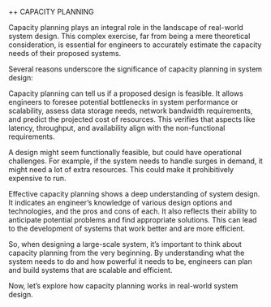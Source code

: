 
++ CAPACITY PLANNING

Capacity planning plays an integral role in the landscape of real-world system design. This complex exercise, far from being a mere theoretical consideration, is essential for engineers to accurately estimate the capacity needs of their proposed systems.

Several reasons underscore the significance of capacity planning in system design:

Capacity planning can tell us if a proposed design is feasible. It allows engineers to foresee potential bottlenecks in system performance or scalability, assess data storage needs, network bandwidth requirements, and predict the projected cost of resources. This verifies that aspects like latency, throughput, and availability align with the non-functional requirements.

A design might seem functionally feasible, but could have operational challenges. For example, if the system needs to handle surges in demand, it might need a lot of extra resources. This could make it prohibitively expensive to run.

Effective capacity planning shows a deep understanding of system design. It indicates an engineer’s knowledge of various design options and technologies, and the pros and cons of each. It also reflects their ability to anticipate potential problems and find appropriate solutions. This can lead to the development of systems that work better and are more efficient.

So, when designing a large-scale system, it’s important to think about capacity planning from the very beginning. By understanding what the system needs to do and how powerful it needs to be, engineers can plan and build systems that are scalable and efficient.

Now, let’s explore how capacity planning works in real-world system design.

